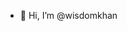 - 👋 Hi, I’m @wisdomkhan


<!---
wisdomkhan/wisdomkhan is a ✨ special ✨ repository because its `README.md` (this file) appears on your GitHub profile.
You can click the Preview link to take a look at your changes.
--->
